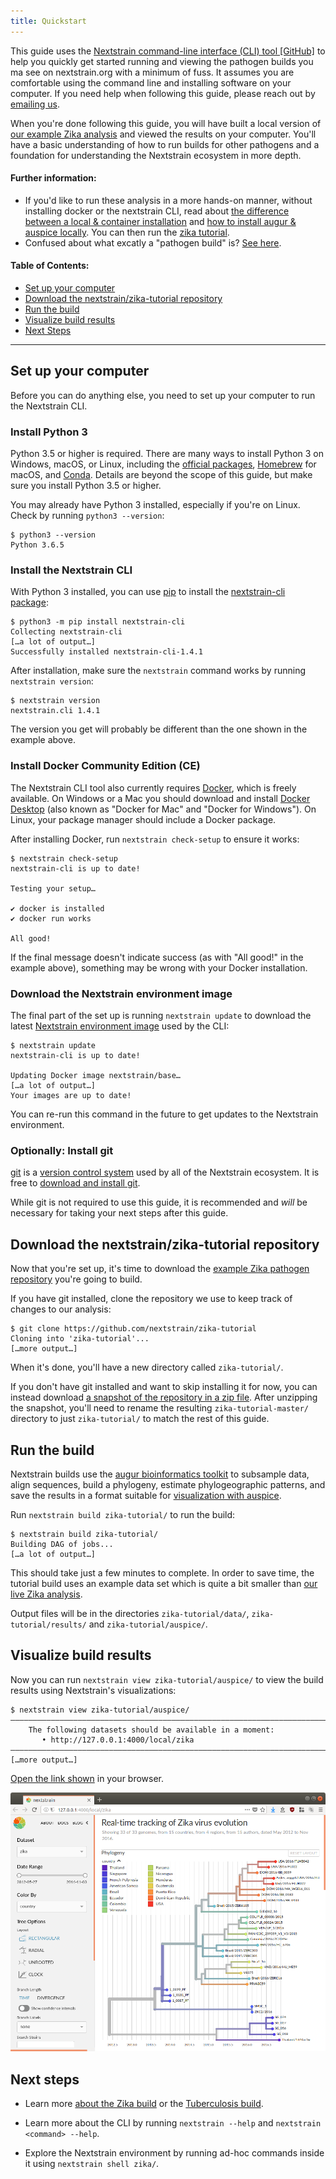 ```yaml
---
title: Quickstart
---
```


This guide uses the [Nextstrain command-line interface (CLI) tool [GitHub]](https://github.com/nextstrain/cli) to help you quickly get started running and viewing the pathogen builds you ma see on nextstrain.org with a minimum of fuss.
It assumes you are comfortable using the command line and installing software on your computer.
If you need help when following this guide, please reach out by [emailing us](mailto:hello@nextstrain.org?subject=Quickstart%20help).

When you're done following this guide, you will have built a local version of [our example Zika analysis](https://github.com/nextstrain/zika-tutorial) and viewed the results on your computer.
You'll have a basic understanding of how to run builds for other pathogens and a foundation for understanding the Nextstrain ecosystem in more depth.

#### Further information:
* If you'd like to run these analysis in a more hands-on manner, without installing docker or the nextstrain CLI, read about [the difference between a local & container installation](./running-locally-vs-container) and [how to install augur & auspice locally](/docs/getting-started/installation).
You can then run the [zika tutorial](/docs/tutorials/zika).
* Confused about what excatly a "pathogen build" is? [See here](/docs/bioinformatics/what-is-a-build).


#### Table of Contents:
* [Set up your computer](#set-up-your-computer)
* [Download the nextstrain/zika-tutorial repository](#download-the-nextstrainzika-tutorial-repository)
* [Run the build](#run-the-build)
* [Visualize build results](#visualize-build-results)
* [Next Steps](#next-steps)

---

## Set up your computer

Before you can do anything else, you need to set up your computer to run the Nextstrain CLI.

### Install Python 3

Python 3.5 or higher is required.
There are many ways to install Python 3 on Windows, macOS, or Linux, including the [official packages](https://www.python.org/downloads/), [Homebrew](https://brew.sh) for macOS, and [Conda](https://www.anaconda.com/distribution/).
Details are beyond the scope of this guide, but make sure you install Python 3.5 or higher.

You may already have Python 3 installed, especially if you're on Linux.  Check by running `python3 --version`:

    $ python3 --version
    Python 3.6.5

### Install the Nextstrain CLI

With Python 3 installed, you can use [pip](https://pip.pypa.io) to install the [nextstrain-cli package](https://pypi.org/project/nextstrain-cli):

    $ python3 -m pip install nextstrain-cli
    Collecting nextstrain-cli
    […a lot of output…]
    Successfully installed nextstrain-cli-1.4.1

After installation, make sure the `nextstrain` command works by running `nextstrain version`:

    $ nextstrain version
    nextstrain.cli 1.4.1

The version you get will probably be different than the one shown in the example above.

### Install Docker Community Edition (CE)

The Nextstrain CLI tool also currently requires [Docker](https://docker.com), which is freely available.
On Windows or a Mac you should download and install [Docker Desktop](https://www.docker.com/products/docker-desktop) (also known as "Docker for Mac" and "Docker for Windows").
On Linux, your package manager should include a Docker package.

After installing Docker, run `nextstrain check-setup` to ensure it works:

    $ nextstrain check-setup
    nextstrain-cli is up to date!

    Testing your setup…

    ✔ docker is installed
    ✔ docker run works

    All good!

If the final message doesn't indicate success (as with "All good!" in the example above), something may be wrong with your Docker installation.

### Download the Nextstrain environment image

The final part of the set up is running `nextstrain update` to download the latest [Nextstrain environment image](https://github.com/nextstrain/docker-base) used by the CLI:

    $ nextstrain update
    nextstrain-cli is up to date!

    Updating Docker image nextstrain/base…
    […a lot of output…]
    Your images are up to date!

You can re-run this command in the future to get updates to the Nextstrain environment.

### Optionally: Install git

[git](https://en.wikipedia.org/wiki/Git_(software)) is a [version control system](https://git-scm.com/book/en/v2/Getting-Started-About-Version-Control) used by all of the Nextstrain ecosystem.
It is free to [download and install git](https://git-scm.com/book/en/v2/Getting-Started-Installing-Git).

While git is not required to use this guide, it is recommended and _will_ be necessary for taking your next steps after this guide.

## Download the nextstrain/zika-tutorial repository

Now that you're set up, it's time to download the [example Zika pathogen repository](https://github.com/nextstrain/zika-tutorial) you're going to build.

If you have git installed, clone the repository we use to keep track of changes to our analysis:

    $ git clone https://github.com/nextstrain/zika-tutorial
    Cloning into 'zika-tutorial'...
    […more output…]

When it's done, you'll have a new directory called `zika-tutorial/`.

If you don't have git installed and want to skip installing it for now, you can instead download [a snapshot of the repository in a zip file](https://github.com/nextstrain/zika-tutorial/archive/master.zip).
After unzipping the snapshot, you'll need to rename the resulting `zika-tutorial-master/` directory to just `zika-tutorial/` to match the rest of this guide.

## Run the build

Nextstrain builds use the [augur bioinformatics toolkit](/docs/bioinformatics) to subsample data, align sequences, build a phylogeny, estimate phylogeographic patterns, and save the results in a format suitable for [visualization with auspice](/docs/visualisation).

Run `nextstrain build zika-tutorial/` to run the build:

    $ nextstrain build zika-tutorial/
    Building DAG of jobs...
    […a lot of output…]

This should take just a few minutes to complete.
In order to save time, the tutorial build uses an example data set which is quite a bit smaller than [our live Zika analysis](https://nextstrain.org/zika).

Output files will be in the directories `zika-tutorial/data/`, `zika-tutorial/results/` and `zika-tutorial/auspice/`.

## Visualize build results

Now you can run `nextstrain view zika-tutorial/auspice/` to view the build results using Nextstrain's visualizations:

    $ nextstrain view zika-tutorial/auspice/
    ——————————————————————————————————————————————————————————————————————————————
        The following datasets should be available in a moment:
           • http://127.0.0.1:4000/local/zika
    ——————————————————————————————————————————————————————————————————————————————
    […more output…]

[Open the link shown](http://127.0.0.1:4000/local/zika) in your browser.

![Screenshot of Zika example dataset viewed in Nextstrain](figures/zika_example.png)

## Next steps

* Learn more [about the Zika build](/docs/tutorials/zika) or the [Tuberculosis build](/docs/tutorials/tb).

* Learn more about the CLI by running `nextstrain --help` and `nextstrain <command> --help`.

* Explore the Nextstrain environment by running ad-hoc commands inside it using `nextstrain shell zika/`.
